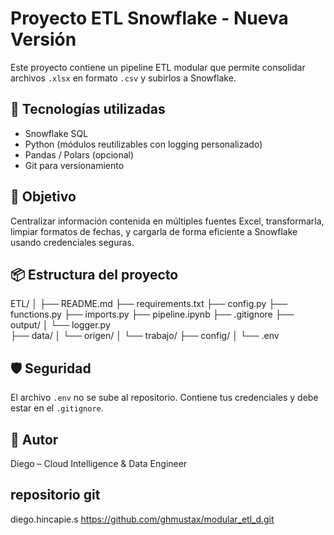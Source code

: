 # Proyecto ETL Snowflake - Nueva Versión

Este proyecto contiene un pipeline ETL modular que permite consolidar archivos `.xlsx` en formato `.csv` y subirlos a Snowflake.

## 🔧 Tecnologías utilizadas
- Snowflake SQL
- Python (módulos reutilizables con logging personalizado)
- Pandas / Polars (opcional)
- Git para versionamiento

## 🎯 Objetivo
Centralizar información contenida en múltiples fuentes Excel, transformarla, limpiar formatos de fechas, y cargarla de forma eficiente a Snowflake usando credenciales seguras.

## 📦 Estructura del proyecto
ETL/ 
│ 
├── README.md
├── requirements.txt
├── config.py
├── functions.py
├── imports.py
├── pipeline.ipynb
├── .gitignore
├── output/
│   └── logger.py  
├── data/ 
│   └── origen/
│   └── trabajo/ 
├── config/ 
│   └── .env


## 🛡️ Seguridad
El archivo `.env` no se sube al repositorio. Contiene tus credenciales y debe estar en el `.gitignore`.

## 🧠 Autor
Diego – Cloud Intelligence & Data Engineer  

## repositorio git 
diego.hincapie.s
https://github.com/ghmustax/modular_etl_d.git

